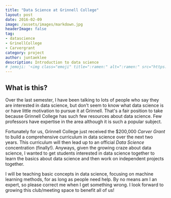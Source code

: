 ```yaml
---
title: "Data Science at Grinnell College"
layout: post
date: 2016-02-09
image: /assets/images/markdown.jpg
headerImage: false
tag:
- datascience
- GrinellCollege
- Carvergrant
category: project
author: juntaeklee
description: Introduction to data science 
# jemoji: '<img class="emoji" title=":ramen:" alt=":ramen:" src="https://assets.github.com/images/icons/emoji/unicode/1f35c.png" height="20" width="20" align="absmiddle">'
---
```


## What is this?  

Over the last semester, I have been talking to lots of people who say they are interested in data science, but don't seem to know what data science is or have little motivation to pursue it at Grinnell. That's a fair position to take because Grinnell College has such few resources about data science. Few professors have expertise in the area although it is such a popular subject.

Fortunately for us, Grinnell College just received the $200,000 *Carver Grant* to build a comprehensive curriculum in data science over the next two years. This curriculum will then lead up to an official *Data Science* concentration (finally!). Anyways, given the growing craze about data science, I wanted to get students interested in data science together to learn the basics about data science and then work on independent projects together.

I will be teaching basic concepts in data science, focusing on machine learning methods, for as long as people need help. By no means am I an expert, so please correct me when I get something wrong. I look forward to growing this club/meeting space to benefit all of us!
